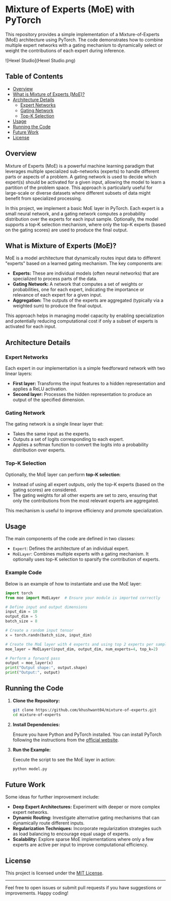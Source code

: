 # Mixture of Experts (MoE) with PyTorch

This repository provides a simple implementation of a Mixture-of-Experts (MoE) architecture using PyTorch. The code demonstrates how to combine multiple expert networks with a gating mechanism to dynamically select or weight the contributions of each expert during inference.

![Hexel Studio](Hexel Studio.png)

## Table of Contents

- [Overview](#overview)
- [What is Mixture of Experts (MoE)?](#what-is-mixture-of-experts-moe)
- [Architecture Details](#architecture-details)
  - [Expert Networks](#expert-networks)
  - [Gating Network](#gating-network)
  - [Top-K Selection](#top-k-selection)
- [Usage](#usage)
- [Running the Code](#running-the-code)
- [Future Work](#future-work)
- [License](#license)

## Overview

Mixture of Experts (MoE) is a powerful machine learning paradigm that leverages multiple specialized sub-networks (experts) to handle different parts or aspects of a problem. A gating network is used to decide which expert(s) should be activated for a given input, allowing the model to learn a partition of the problem space. This approach is particularly useful for large-scale or diverse datasets where different subsets of data might benefit from specialized processing.

In this project, we implement a basic MoE layer in PyTorch. Each expert is a small neural network, and a gating network computes a probability distribution over the experts for each input sample. Optionally, the model supports a top‑K selection mechanism, where only the top-K experts (based on the gating scores) are used to produce the final output.

## What is Mixture of Experts (MoE)?

MoE is a model architecture that dynamically routes input data to different "experts" based on a learned gating mechanism. The key components are:

- **Experts:** These are individual models (often neural networks) that are specialized to process parts of the data.
- **Gating Network:** A network that computes a set of weights or probabilities, one for each expert, indicating the importance or relevance of each expert for a given input.
- **Aggregation:** The outputs of the experts are aggregated (typically via a weighted sum) to produce the final output.

This approach helps in managing model capacity by enabling specialization and potentially reducing computational cost if only a subset of experts is activated for each input.

## Architecture Details

### Expert Networks

Each expert in our implementation is a simple feedforward network with two linear layers:
- **First layer:** Transforms the input features to a hidden representation and applies a ReLU activation.
- **Second layer:** Processes the hidden representation to produce an output of the specified dimension.

### Gating Network

The gating network is a single linear layer that:
- Takes the same input as the experts.
- Outputs a set of logits corresponding to each expert.
- Applies a softmax function to convert the logits into a probability distribution over experts.

### Top-K Selection

Optionally, the MoE layer can perform **top-K selection**:
- Instead of using all expert outputs, only the top-K experts (based on the gating scores) are considered.
- The gating weights for all other experts are set to zero, ensuring that only the contributions from the most relevant experts are aggregated.

This mechanism is useful to improve efficiency and promote specialization.

## Usage

The main components of the code are defined in two classes:
- `Expert`: Defines the architecture of an individual expert.
- `MoELayer`: Combines multiple experts with a gating mechanism. It optionally uses top-K selection to sparsify the contribution of experts.

### Example Code

Below is an example of how to instantiate and use the MoE layer:

```python
import torch
from moe import MoELayer  # Ensure your module is imported correctly

# Define input and output dimensions
input_dim = 10
output_dim = 5
batch_size = 8

# Create a random input tensor
x = torch.randn(batch_size, input_dim)

# Create the MoE layer with 4 experts and using top 2 experts per sample
moe_layer = MoELayer(input_dim, output_dim, num_experts=4, top_k=2)

# Perform a forward pass
output = moe_layer(x)
print("Output shape:", output.shape)
print("Output:", output)
```

## Running the Code

1. **Clone the Repository:**

   ```bash
   git clone https://github.com/khushwant04/mixture-of-experts.git
   cd mixture-of-experts
   ```

2. **Install Dependencies:**

   Ensure you have Python and PyTorch installed. You can install PyTorch following the instructions from the [official website](https://pytorch.org/).

3. **Run the Example:**

   Execute the script to see the MoE layer in action:

   ```bash
   python model.py
   ```

## Future Work

Some ideas for further improvement include:
- **Deep Expert Architectures:** Experiment with deeper or more complex expert networks.
- **Dynamic Routing:** Investigate alternative gating mechanisms that can dynamically route different inputs.
- **Regularization Techniques:** Incorporate regularization strategies such as load balancing to encourage equal usage of experts.
- **Scalability:** Explore sparse MoE implementations where only a few experts are active per input to improve computational efficiency.

## License

This project is licensed under the [MIT License](LICENSE).

---

Feel free to open issues or submit pull requests if you have suggestions or improvements. Happy coding!

